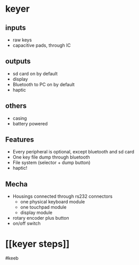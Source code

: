 # keyer

## inputs

* raw keys
* capacitive pads, through IC


## outputs

* sd card on by default
* display
* Bluetooth to PC on by default
* haptic


## others

* casing
* battery powered


## Features

* Every peripheral is optional, except bluetooth and sd card
* One key  file dump through bluetooth
* File system (selector  + dump button)
* haptic!


## Mecha

* Housings connected through rs232 connectors
	* one physical keyboard module
	* one touchpad module
	* display module
* rotary encoder plus button
* on/off switch


# [[keyer steps]]
#keeb